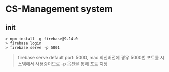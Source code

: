 # CS-Management system

init
---
```
> npm install -g firebase@9.14.0
> firebase login
> firebase serve -p 5001
```

> firebase serve default port: 5000, mac 최신버전에 경우 5000번 포트를 시스템에서 사용중이므로 -p 옵션을 통해 포트 지정






